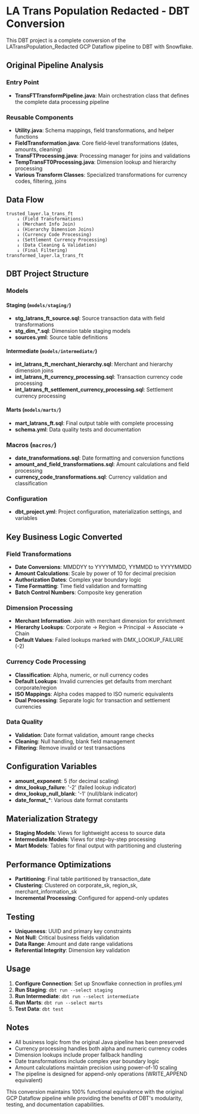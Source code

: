 # LA Trans Population Redacted - DBT Conversion

This DBT project is a complete conversion of the LATransPopulation_Redacted GCP Dataflow pipeline to DBT with Snowflake.

## Original Pipeline Analysis

### Entry Point
- **TransFTTransformPipeline.java**: Main orchestration class that defines the complete data processing pipeline

### Reusable Components
- **Utility.java**: Schema mappings, field transformations, and helper functions
- **FieldTransformation.java**: Core field-level transformations (dates, amounts, cleaning)
- **TransFTProcessing.java**: Processing manager for joins and validations
- **TempTransFT0Processing.java**: Dimension lookup and hierarchy processing
- **Various Transform Classes**: Specialized transformations for currency codes, filtering, joins

## Data Flow

```
trusted_layer.la_trans_ft 
    ↓ (Field Transformations)
    ↓ (Merchant Info Join)
    ↓ (Hierarchy Dimension Joins)
    ↓ (Currency Code Processing)
    ↓ (Settlement Currency Processing)
    ↓ (Data Cleaning & Validation)
    ↓ (Final Filtering)
transformed_layer.la_trans_ft
```

## DBT Project Structure

### Models

#### Staging (`models/staging/`)
- **stg_latrans_ft_source.sql**: Source transaction data with field transformations
- **stg_dim_*.sql**: Dimension table staging models
- **sources.yml**: Source table definitions

#### Intermediate (`models/intermediate/`)
- **int_latrans_ft_merchant_hierarchy.sql**: Merchant and hierarchy dimension joins
- **int_latrans_ft_currency_processing.sql**: Transaction currency code processing
- **int_latrans_ft_settlement_currency_processing.sql**: Settlement currency processing

#### Marts (`models/marts/`)
- **mart_latrans_ft.sql**: Final output table with complete processing
- **schema.yml**: Data quality tests and documentation

### Macros (`macros/`)
- **date_transformations.sql**: Date formatting and conversion functions
- **amount_and_field_transformations.sql**: Amount calculations and field processing
- **currency_code_transformations.sql**: Currency validation and classification

### Configuration
- **dbt_project.yml**: Project configuration, materialization settings, and variables

## Key Business Logic Converted

### Field Transformations
- **Date Conversions**: MMDDYY to YYYYMMDD, YYMMDD to YYYYMMDD
- **Amount Calculations**: Scale by power of 10 for decimal precision
- **Authorization Dates**: Complex year boundary logic
- **Time Formatting**: Time field validation and formatting
- **Batch Control Numbers**: Composite key generation

### Dimension Processing
- **Merchant Information**: Join with merchant dimension for enrichment
- **Hierarchy Lookups**: Corporate → Region → Principal → Associate → Chain
- **Default Values**: Failed lookups marked with DMX_LOOKUP_FAILURE (-2)

### Currency Code Processing
- **Classification**: Alpha, numeric, or null currency codes
- **Default Lookups**: Invalid currencies get defaults from merchant corporate/region
- **ISO Mappings**: Alpha codes mapped to ISO numeric equivalents
- **Dual Processing**: Separate logic for transaction and settlement currencies

### Data Quality
- **Validation**: Date format validation, amount range checks
- **Cleaning**: Null handling, blank field management
- **Filtering**: Remove invalid or test transactions

## Configuration Variables

- **amount_exponent**: 5 (for decimal scaling)
- **dmx_lookup_failure**: '-2' (failed lookup indicator)
- **dmx_lookup_null_blank**: '-1' (null/blank indicator)
- **date_format_***: Various date format constants

## Materialization Strategy

- **Staging Models**: Views for lightweight access to source data
- **Intermediate Models**: Views for step-by-step processing
- **Mart Models**: Tables for final output with partitioning and clustering

## Performance Optimizations

- **Partitioning**: Final table partitioned by transaction_date
- **Clustering**: Clustered on corporate_sk, region_sk, merchant_information_sk
- **Incremental Processing**: Configured for append-only updates

## Testing

- **Uniqueness**: UUID and primary key constraints
- **Not Null**: Critical business fields validation
- **Data Range**: Amount and date range validations
- **Referential Integrity**: Dimension key validation

## Usage

1. **Configure Connection**: Set up Snowflake connection in profiles.yml
2. **Run Staging**: `dbt run --select staging`
3. **Run Intermediate**: `dbt run --select intermediate`
4. **Run Marts**: `dbt run --select marts`
5. **Test Data**: `dbt test`

## Notes

- All business logic from the original Java pipeline has been preserved
- Currency processing handles both alpha and numeric currency codes
- Dimension lookups include proper fallback handling
- Date transformations include complex year boundary logic
- Amount calculations maintain precision using power-of-10 scaling
- The pipeline is designed for append-only operations (WRITE_APPEND equivalent)

This conversion maintains 100% functional equivalence with the original GCP Dataflow pipeline while providing the benefits of DBT's modularity, testing, and documentation capabilities.